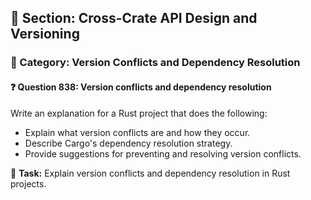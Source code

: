 ## 📘 Section: Cross-Crate API Design and Versioning  
### 🔹 Category: Version Conflicts and Dependency Resolution  
#### ❓ Question 838: Version conflicts and dependency resolution

Write an explanation for a Rust project that does the following:

- Explain what version conflicts are and how they occur.
- Describe Cargo's dependency resolution strategy.
- Provide suggestions for preventing and resolving version conflicts.

🔧 **Task:** Explain version conflicts and dependency resolution in Rust projects.
